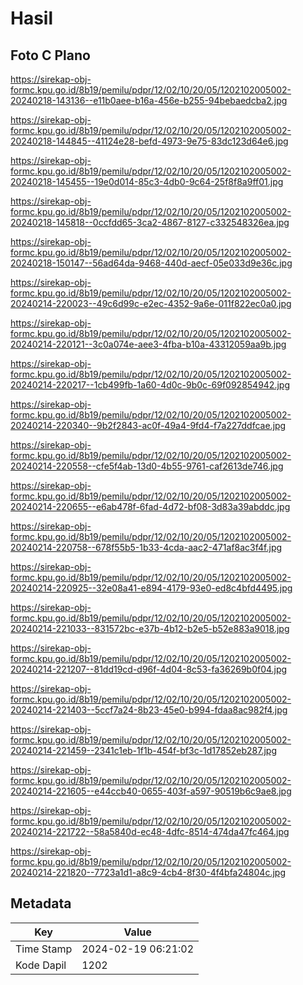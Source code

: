 # Hasil

## Foto C Plano

https://sirekap-obj-formc.kpu.go.id/8b19/pemilu/pdpr/12/02/10/20/05/1202102005002-20240218-143136--e11b0aee-b16a-456e-b255-94bebaedcba2.jpg

https://sirekap-obj-formc.kpu.go.id/8b19/pemilu/pdpr/12/02/10/20/05/1202102005002-20240218-144845--41124e28-befd-4973-9e75-83dc123d64e6.jpg

https://sirekap-obj-formc.kpu.go.id/8b19/pemilu/pdpr/12/02/10/20/05/1202102005002-20240218-145455--19e0d014-85c3-4db0-9c64-25f8f8a9ff01.jpg

https://sirekap-obj-formc.kpu.go.id/8b19/pemilu/pdpr/12/02/10/20/05/1202102005002-20240218-145818--0ccfdd65-3ca2-4867-8127-c332548326ea.jpg

https://sirekap-obj-formc.kpu.go.id/8b19/pemilu/pdpr/12/02/10/20/05/1202102005002-20240218-150147--56ad64da-9468-440d-aecf-05e033d9e36c.jpg

https://sirekap-obj-formc.kpu.go.id/8b19/pemilu/pdpr/12/02/10/20/05/1202102005002-20240214-220023--49c6d99c-e2ec-4352-9a6e-011f822ec0a0.jpg

https://sirekap-obj-formc.kpu.go.id/8b19/pemilu/pdpr/12/02/10/20/05/1202102005002-20240214-220121--3c0a074e-aee3-4fba-b10a-43312059aa9b.jpg

https://sirekap-obj-formc.kpu.go.id/8b19/pemilu/pdpr/12/02/10/20/05/1202102005002-20240214-220217--1cb499fb-1a60-4d0c-9b0c-69f092854942.jpg

https://sirekap-obj-formc.kpu.go.id/8b19/pemilu/pdpr/12/02/10/20/05/1202102005002-20240214-220340--9b2f2843-ac0f-49a4-9fd4-f7a227ddfcae.jpg

https://sirekap-obj-formc.kpu.go.id/8b19/pemilu/pdpr/12/02/10/20/05/1202102005002-20240214-220558--cfe5f4ab-13d0-4b55-9761-caf2613de746.jpg

https://sirekap-obj-formc.kpu.go.id/8b19/pemilu/pdpr/12/02/10/20/05/1202102005002-20240214-220655--e6ab478f-6fad-4d72-bf08-3d83a39abddc.jpg

https://sirekap-obj-formc.kpu.go.id/8b19/pemilu/pdpr/12/02/10/20/05/1202102005002-20240214-220758--678f55b5-1b33-4cda-aac2-471af8ac3f4f.jpg

https://sirekap-obj-formc.kpu.go.id/8b19/pemilu/pdpr/12/02/10/20/05/1202102005002-20240214-220925--32e08a41-e894-4179-93e0-ed8c4bfd4495.jpg

https://sirekap-obj-formc.kpu.go.id/8b19/pemilu/pdpr/12/02/10/20/05/1202102005002-20240214-221033--831572bc-e37b-4b12-b2e5-b52e883a9018.jpg

https://sirekap-obj-formc.kpu.go.id/8b19/pemilu/pdpr/12/02/10/20/05/1202102005002-20240214-221207--81dd19cd-d96f-4d04-8c53-fa36269b0f04.jpg

https://sirekap-obj-formc.kpu.go.id/8b19/pemilu/pdpr/12/02/10/20/05/1202102005002-20240214-221403--5ccf7a24-8b23-45e0-b994-fdaa8ac982f4.jpg

https://sirekap-obj-formc.kpu.go.id/8b19/pemilu/pdpr/12/02/10/20/05/1202102005002-20240214-221459--2341c1eb-1f1b-454f-bf3c-1d17852eb287.jpg

https://sirekap-obj-formc.kpu.go.id/8b19/pemilu/pdpr/12/02/10/20/05/1202102005002-20240214-221605--e44ccb40-0655-403f-a597-90519b6c9ae8.jpg

https://sirekap-obj-formc.kpu.go.id/8b19/pemilu/pdpr/12/02/10/20/05/1202102005002-20240214-221722--58a5840d-ec48-4dfc-8514-474da47fc464.jpg

https://sirekap-obj-formc.kpu.go.id/8b19/pemilu/pdpr/12/02/10/20/05/1202102005002-20240214-221820--7723a1d1-a8c9-4cb4-8f30-4f4bfa24804c.jpg


## Metadata

| Key        | Value               |
| ---------- | ------------------- |
| Time Stamp | 2024-02-19 06:21:02 |
| Kode Dapil | 1202                |




